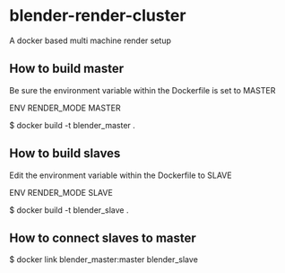 # blender-render-cluster
A docker based multi machine render setup

## How to build master

Be sure the environment variable within the Dockerfile is set to MASTER

ENV RENDER_MODE MASTER

$ docker build -t blender_master .

## How to build slaves

Edit the environment variable within the Dockerfile to SLAVE

ENV RENDER_MODE SLAVE

$ docker build -t blender_slave .

## How to connect slaves to master

$ docker link blender_master:master blender_slave
